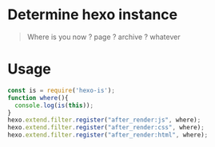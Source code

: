 # Determine hexo instance

> Where is you now ? page ? archive ? whatever

# Usage

```js
const is = require('hexo-is');
function where(){
  console.log(is(this));
}
hexo.extend.filter.register("after_render:js", where);
hexo.extend.filter.register("after_render:css", where);
hexo.extend.filter.register("after_render:html", where);
```